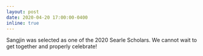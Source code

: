 ```yaml
---
layout: post
date: 2020-04-20 17:00:00-0400
inline: true
---
```


Sangjin was selected as one of the 2020 Searle Scholars. We cannot wait to get together and properly celebrate! 
